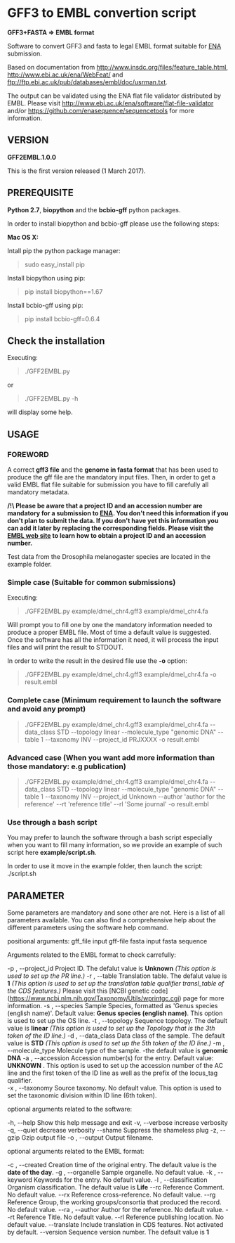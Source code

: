 GFF3 to EMBL convertion script
==============================
**GFF3+FASTA => EMBL format**

Software to convert GFF3 and fasta to legal EMBL format suitable for [ENA](http://www.ebi.ac.uk/ena) submission.

Based on documentation from http://www.insdc.org/files/feature_table.html, http://www.ebi.ac.uk/ena/WebFeat/ and
ftp://ftp.ebi.ac.uk/pub/databases/embl/doc/usrman.txt.

The output can be validated using the ENA flat file validator distributed by EMBL. Please visit http://www.ebi.ac.uk/ena/software/flat-file-validator and/or https://github.com/enasequence/sequencetools for more information.

## VERSION 
**GFF2EMBL.1.0.0**

This is the first version released (1 March 2017). 

## PREREQUISITE

**Python 2.7**, **biopython** and the **bcbio-gff** python packages.

In order to install biopython and bcbio-gff please use the following steps:

**Mac OS X:**

 Intall pip the python package manager:
 >sudo easy_install pip 

 Install biopython using pip:
 >pip install biopython==1.67

 Install bcbio-gff using pip:
 >pip install bcbio-gff=0.6.4

## Check the installation

 Executing:
 >./GFF2EMBL.py
 
 or
 
 >./GFF2EMBL.py -h
 
will display some help.
 
## USAGE

### FOREWORD

A correct **gff3 file** and the **genome in fasta format** that has been used to produce the gff file are the mandatory input files.
Then, in order to get a valid EMBL flat file suitable for submission you have to fill carefully all mandatory metadata.

**/!\ Please be aware that a __project ID__ and an __accession number__ are mandatory for a submission to [ENA](http://www.ebi.ac.uk/ena). You don't need this information if you don't plan to submit the data. If you don't have yet this information you can add it later by replacing the corresponding fields. Please visit the [EMBL web site](http://www.ebi.ac.uk/ena/support/genome-submission-faq) to learn how to obtain a __project ID__ and an __accession number__.**

Test data from the Drosophila melanogaster species are located in the example folder.

### Simple case (Suitable for common submissions)

Executing:

 >./GFF2EMBL.py example/dmel_chr4.gff3 example/dmel_chr4.fa
 
Will prompt you to fill one by one the mandatory information needed to produce a proper EMBL file.
Most of time a default value is suggested. Once the software has all the information it need, it will process the input files and will print the result to STDOUT.
 
In order to write the result in the desired file use the **-o** option:
 
 >./GFF2EMBL.py example/dmel_chr4.gff3 example/dmel_chr4.fa -o result.embl

### Complete case (Minimum requirement to launch the software and avoid any prompt)

 >./GFF2EMBL.py example/dmel_chr4.gff3 example/dmel_chr4.fa --data_class STD --topology linear --molecule_type "genomic DNA" --table 1  --taxonomy INV --project_id PRJXXXX -o result.embl

### Advanced case (When you want add more information than those mandatory: e.g publication)

 >./GFF2EMBL.py example/dmel_chr4.gff3 example/dmel_chr4.fa --data_class STD --topology linear --molecule_type "genomic DNA" --table 1  --taxonomy INV --project_id Unknown --author 'author for the reference' --rt 'reference title' --rl 'Some journal' -o result.embl

### Use through a bash script

You may prefer to launch the software through a bash script especially when you want to fill many information, so we provide an example of such script here **example/script.sh**.

In order to use it move in the example folder, then launch the script:
./script.sh

## PARAMETER

Some parameters are mandatory and sone other are not. Here is a list of all parameters available. 
You can also find a comprehensive help about the different parameters using the software help command.

positional arguments:
  gff_file              input gff-file
  fasta                 input fasta sequence
  
Arguments related to the EMBL format to check carrefully:

  -p , --project_id     Project ID. The defalut value is **Unknown** *(This option is used to set up the PR line.)*
  -r , --table          Translation table. The defalut value is **1** *(This option is used to set up the translation table qualifier transl_table of the CDS features.)* Please visit this [NCBI genetic code] (https://www.ncbi.nlm.nih.gov/Taxonomy/Utils/wprintgc.cgi) page for more information.
  -s , --species        Sample Species, formatted as 'Genus species (english name)'. Default value: **Genus species (english name)**. This option is used to set up the OS line.
  -t , --topology       Sequence topology. The default value is **linear** *(This option is used to set up the Topology that is the 3th token of the ID line.)*
  -d , --data_class     Data class of the sample. The default value is **STD** *(This option is used to set up the 5th token of the ID line.)*
  -m , --molecule_type  Molecule type of the sample. -the default value is **genomic DNA**
  -a , --accession      Accession number(s) for the entry. Default value: **UNKNOWN** . This option is used to set up the accession number of the AC line and the first token of the ID line as well as the prefix of the locus_tag qualifier.    
  -x , --taxonomy       Source taxonomy. No default value. This option is used to set the taxonomic division within ID line (6th token).
  
optional arguments related to the software:

  -h, --help            Show this help message and exit
  -v, --verbose         increase verbosity
  -q, --quiet           decrease verbosity
  --shame               Suppress the shameless plug
  -z, --gzip            Gzip output file
  -o , --output         Output filename.

optional arguments related to the EMBL format:

  -c , --created        Creation time of the original entry. The default value is the **date of the day**.
  -g , --organelle      Sample organelle. No default value.
  -k , --keyword        Keywords for the entry. No default value.
  -l , --classification Organism classification. The default value is **Life** 
  --rc                  Reference Comment. No default value.
  --rx                  Reference cross-reference. No default value.
  --rg                  Reference Group, the working groups/consortia that produced the record. No default value.
  --ra , --author       Author for the reference. No default value.
  --rt                  Reference Title. No default value.
  --rl                  Reference publishing location. No default value.
  --translate           Include translation in CDS features. Not activated by default.
  --version             Sequence version number. The default value is **1** 
  
